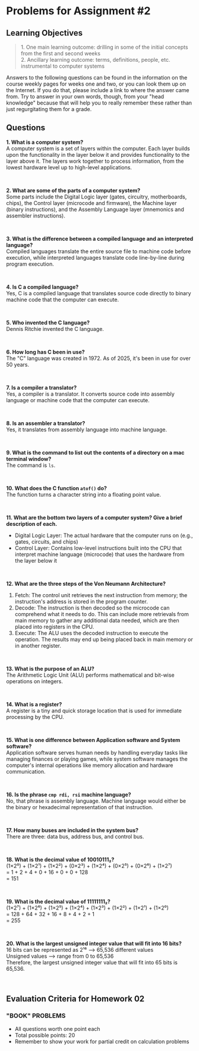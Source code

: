 # Problems for Assignment #2
## Learning Objectives
<blockquote>
1. One main learning outcome: drilling in some of the initial concepts from the first and second weeks<br />
2. Ancillary learning outcome: terms, definitions, people, etc. instrumental to computer systems
</blockquote>

Answers to the following questions can be found in the information on the course weekly pages for weeks one and two, or you can look them up on the Internet. If you do that, please include a link to where the answer came from. Try to answer in your own words, though, from your "head knowledge" because that will help you to really remember these rather than just regurgitating them for a grade.

## Questions

**1. What is a computer system?**<br />
A computer system is a set of layers within the computer. Each layer builds upon the functionality in the layer below it and provides functionality to the layer above it. The layers work together to process information, from the lowest hardware level up to high-level applications.

<br>

**2. What are some of the parts of a computer system?**<br />
Some parts include the Digital Logic layer (gates, circuitry, motherboards, chips), the Control layer (microcode and firmware), the Machine layer (binary instructions), and the Assembly Language layer (mnemonics and assembler instructions).

<br>

**3. What is the difference between a compiled language and an interpreted language?**<br />
Compiled languages translate the entire source file to machine code before execution, while interpreted languages translate code line-by-line during program execution.

<br>

**4. Is C a compiled language?**<br />
Yes, C is a compiled language that translates source code directly to binary machine code that the computer can execute.

<br>

**5. Who invented the C language?**<br />
Dennis Ritchie invented the C language.

<br>

**6. How long has C been in use?**<br />
The "C" language was created in 1972. As of 2025, it's been in use for over 50 years.

<br>

**7. Is a compiler a translator?**<br />
Yes, a compiler is a translator. It converts source code into assembly language or machine code that the computer can execute.

<br>

**8. Is an assembler a translator?**<br />
Yes, it translates from assembly language into machine language.

<br>

**9. What is the command to list out the contents of a directory on a mac terminal window?**<br />
The command is `ls`.

<br>

**10. What does the C function `atof()` do?**<br />
The function turns a character string into a floating point value.

<br>

**11. What are the bottom two layers of a computer system? Give a brief description of each.**<br />
- Digital Logic Layer: The actual hardware that the computer runs on (e.g., gates, circuits, and chips)<br />
- Control Layer: Contains low-level instructions built into the CPU that interpret machine language (microcode) that uses the hardware from the layer below it

<br>

**12. What are the three steps of the Von Neumann Architecture?**<br />
1. Fetch: The control unit retrieves the next instruction from memory; the instruction's address is stored in the program counter.<br />
2. Decode: The instruction is then decoded so the microcode can comprehend what it needs to do. This can include more retrievals from main memory to gather any additional data needed, which are then placed into registers in the CPU.<br />
3. Execute: The ALU uses the decoded instruction to execute the operation. The results may end up being placed back in main memory or in another register.

<br>

**13. What is the purpose of an ALU?**<br />
The Arithmetic Logic Unit (ALU) performs mathematical and bit-wise operations on integers.

<br>

**14. What is a register?**<br />
A register is a tiny and quick storage location that is used for immediate processing by the CPU.

<br>

**15. What is one difference between Application software and System software?**<br />
Application software serves human needs by handling everyday tasks like managing finances or playing games, while system software manages the computer's internal operations like memory allocation and hardware communication.

<br>

**16. Is the phrase `cmp rdi, rsi` machine language?**<br />
No, that phrase is assembly language. Machine language would either be the binary or hexadecimal representation of that instruction.

<br>

**17. How many buses are included in the system bus?**<br />
There are three: data bus, address bus, and control bus.

<br>

**18. What is the decimal value of 10010111₂?**<br />
(1×2⁰) + (1×2¹) + (1×2²) + (0×2³) + (1×2⁴) + (0×2⁵) + (0×2⁶) + (1×2⁷)<br />
= 1 + 2 + 4 + 0 + 16 + 0 + 0 + 128<br />
= 151

<br>

**19. What is the decimal value of 11111111₂?**<br />
(1×2⁷) + (1×2⁶) + (1×2⁵) + (1×2⁴) + (1×2³) + (1×2²) + (1×2¹) + (1×2⁰)<br />
= 128 + 64 + 32 + 16 + 8 + 4 + 2 + 1<br />
= 255

 <br>

**20. What is the largest unsigned integer value that will fit into 16 bits?**<br />
16 bits can be represented as 2¹⁶ --> 65,536 different values<br />
Unsigned values --> range from 0 to 65,536<br />
Therefore, the largest unsigned integer value that will fit into 65 bits is 65,536.

<br>

## Evaluation Criteria for Homework 02
### "BOOK" PROBLEMS
- All questions worth one point each
- Total possible points: 20
- Remember to show your work for partial credit on calculation problems





